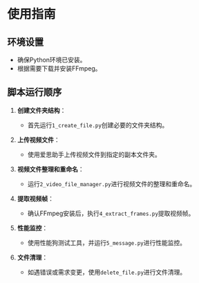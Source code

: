# 使用指南

## 环境设置
- 确保Python环境已安装。
- 根据需要下载并安装FFmpeg。

## 脚本运行顺序
1. **创建文件夹结构**：
   - 首先运行`1_create_file.py`创建必要的文件夹结构。

2. **上传视频文件**：
   - 使用爱思助手上传视频文件到指定的副本文件夹。

3. **视频文件整理和重命名**：
   - 运行`2_video_file_manager.py`进行视频文件的整理和重命名。

4. **提取视频帧**：
   - 确认FFmpeg安装后，执行`4_extract_frames.py`提取视频帧。

5. **性能监控**：
   - 使用性能狗测试工具，并运行`5_message.py`进行性能监控。

6. **文件清理**：
   - 如遇错误或需求变更，使用`delete_file.py`进行文件清理。
